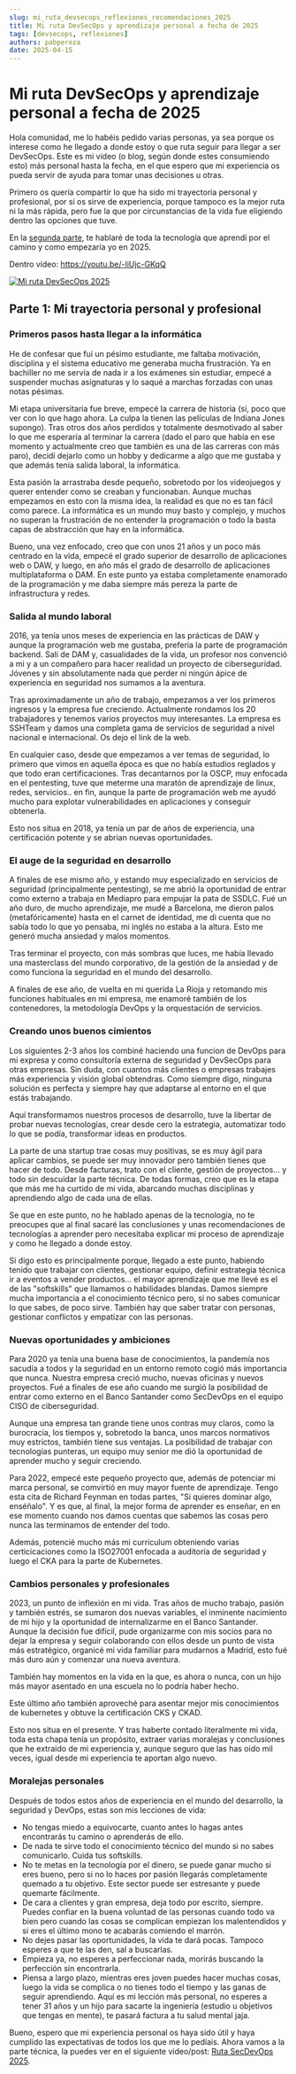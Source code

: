 ```yaml
---
slug: mi_ruta_devsecops_reflexiones_recomendaciones_2025
title: Mi ruta DevSecOps y aprendizaje personal a fecha de 2025 
tags: [devsecops, reflexiones]
authors: pabpereza
date: 2025-04-15
---
```


# Mi ruta DevSecOps y aprendizaje personal a fecha de 2025
Hola comunidad, me lo habéis pedido varias personas, ya sea porque os interese como he llegado a donde estoy o que ruta seguir para llegar a ser DevSecOps. Este es mi vídeo (o blog, según donde estes consumiendo esto) más personal hasta la fecha, en el que espero que mi experiencia os pueda servir de ayuda para tomar unas decisiones u otras. 

Primero os quería compartir lo que ha sido mi trayectoria personal y profesional, por si os sirve de experiencia, porque tampoco es la mejor ruta ni la más rápida, pero fue la que por circunstancias de la vida fue eligiendo dentro las opciones que tuve.

En la [segunda parte](../devsecops_recomendaciones_2025/devsecops_recomendaciones_2025.md), te hablaré de toda la tecnología que aprendí por el camino y como empezaría yo en 2025.

Dentro vídeo: https://youtu.be/-liUjc-GKqQ

[![Mi ruta DevSecOps 2025](https://img.youtube.com/vi/-liUjc-GKqQ/maxresdefault.jpg)](https://youtu.be/-liUjc-GKqQ)

<!-- truncate -->

## Parte 1: Mi trayectoria personal y profesional

### Primeros pasos hasta llegar a la informática
He de confesar que fuí un pésimo estudiante, me faltaba motivación, disciplina y el sistema educativo me generaba mucha frustración. Ya en bachiller no me servía de nada ir a los exámenes sin estudiar, empecé a suspender muchas asignaturas y lo saqué a marchas forzadas con unas notas pésimas.

Mi etapa universitaria fue breve, empecé la carrera de historia (si, poco que ver con lo que hago ahora. La culpa la tienen las películas de Indiana Jones supongo). Tras otros dos años perdidos y totalmente desmotivado al saber lo que me esperaría al terminar la carrera (dado el paro que había en ese momento y actualmente creo que también es una de las carreras con más paro), decidí dejarlo como un hobby y dedicarme a algo que me gustaba y que además tenía salida laboral, la informática.

Esta pasión la arrastraba desde pequeño, sobretodo por los videojuegos y querer entender como se creaban y funcionaban. Aunque muchas empezamos en esto con la misma idea, la realidad es que no es tan fácil como parece. La informática es un mundo muy basto y complejo, y muchos no superan la frustración de no entender la programación o todo la basta capas de abstracción que hay en la informática.

Bueno, una vez enfocado, creo que con unos 21 años y un poco más centrado en la vida, empecé el grado superior de desarrollo de aplicaciones web o DAW, y luego, en año más el grado de desarrollo de aplicaciones multiplataforma o DAM. En este punto ya estaba completamente enamorado de la programación y me daba siempre más pereza la parte de infrastructura y redes.

### Salida al mundo laboral
2016, ya tenía unos meses de experiencia en las prácticas de DAW y aunque la programación web me gustaba, prefería la parte de programación backend. Sali de DAM y, casualidades de la vida, un profesor nos convenció a mi y a un compañero para hacer realidad un proyecto de ciberseguridad. Jóvenes y sin absolutamente nada que perder ni ningún ápice de experiencia en seguridad nos sumamos a la aventura.

Tras aproximadamente un año de trabajo, empezamos a ver los primeros ingresos y la empresa fue creciendo. Actualmente rondamos los 20 trabajadores y tenemos varios proyectos muy interesantes. La empresa es SSHTeam y damos una completa gama de servicios de seguridad a nivel nacional e internacional. Os dejo el link de la web.

En cualquier caso, desde que empezamos a ver temas de seguridad, lo primero que vimos en aquella época es que no había estudios reglados y que todo eran certificaciones. Tras decantarnos por la OSCP, muy enfocada en el pentesting, tuve que meterme una maratón de aprendizaje de linux, redes, servicios.. en fin, aunque la parte de programación web me ayudó mucho para explotar vulnerabilidades en aplicaciones y conseguir obtenerla.

Esto nos situa en 2018, ya tenía un par de años de experiencia, una certificación potente y se abrian nuevas oportunidades.


### El auge de la seguridad en desarrollo
A finales de ese mismo año, y estando muy especializado en servicios de seguridad (principalmente pentesting), se me abrió la oportunidad de entrar como externo a trabaja en Mediapro para empujar la pata de SSDLC. Fué un año duro, de mucho aprendizaje, me mudé a Barcelona, me dieron palos (metafóricamente) hasta en el carnet de identidad, me di cuenta que no sabía todo lo que yo pensaba, mi inglés no estaba a la altura. Esto me generó mucha ansiedad y malos momentos. 

Tras terminar el proyecto, con más sombras que luces, me había llevado una masterclass del mundo corporativo, de la gestión de la ansiedad y de como funciona la seguridad en el mundo del desarrollo. 

A finales de ese año, de vuelta en mi querida La Rioja y retomando mis funciones habituales en mi empresa, me enamoré también de los contenedores, la metodología DevOps y la orquestación de servicios.


### Creando unos buenos cimientos
Los siguientes 2-3 años los combiné haciendo una funcion de DevOps para mi expresa y como consultoría externa de seguridad y DevSecOps para otras empresas. Sin duda, con cuantos más clientes o empresas trabajes más experiencia y visión global obtendras. Como siempre digo, ninguna solución es perfecta y siempre hay que adaptarse al entorno en el que estás trabajando.

Aquí transformamos nuestros procesos de desarrollo, tuve la libertar de probar nuevas tecnologías, crear desde cero la estrategia, automatizar todo lo que se podía, transformar ideas en productos.

La parte de una startup trae cosas muy positivas, se es muy ágil para aplicar cambios, se puede ser muy innovador pero también tienes que hacer de todo. Desde facturas, trato con el cliente, gestión de proyectos... y todo sin descuidar la parte técnica. De todas formas, creo que es la etapa que más me ha curtido de mi vida, abarcando muchas disciplinas y aprendiendo algo de cada una de ellas.

Se que en este punto, no he hablado apenas de la tecnología, no te preocupes que al final sacaré las conclusiones y unas recomendaciones de tecnologías a aprender pero necesitaba explicar mi proceso de aprendizaje y como he llegado a donde estoy.

Si digo esto es principalmente porque, llegado a este punto, habiendo tenido que trabajar con clientes, gestionar equipo, definir estrategia técnica ir a eventos a vender productos... el mayor aprendizaje que me llevé es el de las "softskills" que llamamos o habilidades blandas. Damos siempre mucha importancia a el conocimiento técnico pero, si no sabes comunicar lo que sabes, de poco sirve. También hay que saber tratar con personas, gestionar conflictos y empatizar con las personas.


### Nuevas oportunidades y ambiciones
Para 2020 ya tenía una buena base de conocimientos, la pandemía nos sacudía a todos y la seguridad en un entorno remoto cogió más importancia que nunca. Nuestra empresa creció mucho, nuevas oficinas y nuevos proyectos. Fué a finales de ese año cuando me surgió la posibilidad de entrar como externo en el Banco Santander como SecDevOps en el equipo CISO de ciberseguridad.

Aunque una empresa tan grande tiene unos contras muy claros, como la burocracia, los tiempos y, sobretodo la banca, unos marcos normativos muy estrictos, también tiene sus ventajas. La posibilidad de trabajar con tecnologías punteras, un equipo muy senior me dió la oportunidad de aprender mucho y seguir creciendo.

Para 2022, empecé este pequeño proyecto que, además de potenciar mi marca personal, se comvirtió en muy mayor fuente de aprendizaje. Tengo esta cita de Richard Feynman en todas partes, "Si quieres dominar algo, enséñalo". Y es que, al final, la mejor forma de aprender es enseñar, en en ese momento cuando nos damos cuentas que sabemos las cosas pero nunca las terminamos de entender del todo.

Además, potencié mucho más mi currículum obteniendo varias certicicaciones como la ISO27001 enfocada a auditoría de seguridad y luego el CKA para la parte de Kubernetes.

### Cambios personales y profesionales
2023, un punto de inflexión en mi vida. Tras años de mucho trabajo, pasión y también estrés, se sumaron dos nuevas variables, el inminente nacimiento de mi hijo y la oportunidad de internalizarme en el Banco Santander. Aunque la decisión fue difícil, pude organizarme con mis socios para no dejar la empresa y seguir colaborando con ellos desde un punto de vista más estratégico, organicé mi vida familiar para mudarnos a Madrid, esto fué más duro aún y comenzar una nueva aventura. 

También hay momentos en la vida en la que, es ahora o nunca, con un hijo más mayor asentado en una escuela no lo podría haber hecho.

Este último año también aproveché para asentar mejor mis conocimientos de kubernetes y obtuve la certificación CKS y CKAD.

Esto nos situa en el presente. Y tras haberte contado literalmente mi vida, toda esta chapa tenía un propósito, extraer varias moralejas y conclusiones que he extraido de mi experiencia y, aunque seguro que las has oido mil veces, igual desde mi experiencia te aportan algo nuevo.

### Moralejas personales
Después de todos estos años de experiencia en el mundo del desarrollo, la seguridad y DevOps, estas son mis lecciones de vida:
* No tengas miedo a equivocarte, cuanto antes lo hagas antes encontrarás tu camino o aprenderás de ello.
* De nada te sirve todo el conocimiento técnico del mundo si no sabes comunicarlo. Cuida tus softskills.
* No te metas en la tecnología por el dinero, se puede ganar mucho si eres bueno, pero si no lo haces por pasión llegarás completamente quemado a tu objetivo. Este sector puede ser estresante y puede quemarte fácilmente.
* De cara a clientes y gran empresa, deja todo por escrito, siempre. Puedes confiar en la buena voluntad de las personas cuando todo va bien pero cuando las cosas se complican empiezan los malentendidos y si eres el último mono te acabarás comiendo el marrón.
* No dejes pasar las oportunidades, la vida te dará pocas. Tampoco esperes a que te las den, sal a buscarlas.
* Empieza ya, no esperes a perfeccionar nada, morirás buscando la perfección sin encontrarla.
* Piensa a largo plazo, mientras eres joven puedes hacer muchas cosas, luego la vida se complica o no tienes todo el tiempo y las ganas de seguir aprendiendo. Aquí es mi lección más personal, no esperes a tener 31 años y un hijo para sacarte la ingeniería (estudio u objetivos que tengas en mente), te pasará factura a tu salud mental jaja.

Bueno, espero que mi experiencia personal os haya sido útil y haya cumplido las expectativas de todos los que me lo pedíais. Ahora vamos a la parte técnica, la puedes ver en el siguiente video/post: [Ruta SecDevOps 2025](../devsecops_recomendaciones_2025/devsecops_recomendaciones_2025.md).




